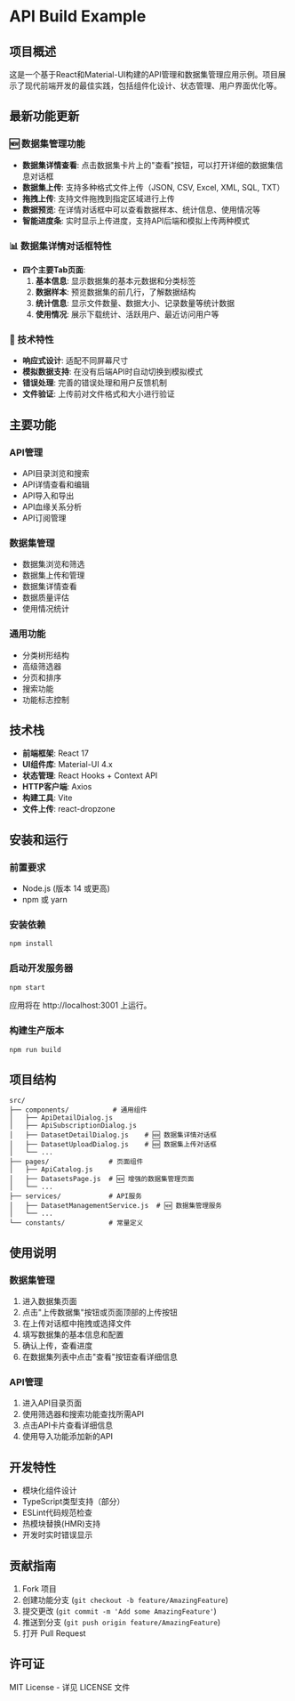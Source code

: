 # API Build Example

## 项目概述
这是一个基于React和Material-UI构建的API管理和数据集管理应用示例。项目展示了现代前端开发的最佳实践，包括组件化设计、状态管理、用户界面优化等。

## 最新功能更新

### 🆕 数据集管理功能
- **数据集详情查看**: 点击数据集卡片上的"查看"按钮，可以打开详细的数据集信息对话框
- **数据集上传**: 支持多种格式文件上传（JSON, CSV, Excel, XML, SQL, TXT）
- **拖拽上传**: 支持文件拖拽到指定区域进行上传
- **数据预览**: 在详情对话框中可以查看数据样本、统计信息、使用情况等
- **智能进度条**: 实时显示上传进度，支持API后端和模拟上传两种模式

### 📊 数据集详情对话框特性
- **四个主要Tab页面**:
  1. **基本信息**: 显示数据集的基本元数据和分类标签
  2. **数据样本**: 预览数据集的前几行，了解数据结构
  3. **统计信息**: 显示文件数量、数据大小、记录数量等统计数据
  4. **使用情况**: 展示下载统计、活跃用户、最近访问用户等

### 🔧 技术特性
- **响应式设计**: 适配不同屏幕尺寸
- **模拟数据支持**: 在没有后端API时自动切换到模拟模式
- **错误处理**: 完善的错误处理和用户反馈机制
- **文件验证**: 上传前对文件格式和大小进行验证

## 主要功能

### API管理
- API目录浏览和搜索
- API详情查看和编辑
- API导入和导出
- API血缘关系分析
- API订阅管理

### 数据集管理 
- 数据集浏览和筛选
- 数据集上传和管理
- 数据集详情查看
- 数据质量评估
- 使用情况统计

### 通用功能
- 分类树形结构
- 高级筛选器
- 分页和排序
- 搜索功能
- 功能标志控制

## 技术栈
- **前端框架**: React 17
- **UI组件库**: Material-UI 4.x
- **状态管理**: React Hooks + Context API
- **HTTP客户端**: Axios
- **构建工具**: Vite
- **文件上传**: react-dropzone

## 安装和运行

### 前置要求
- Node.js (版本 14 或更高)
- npm 或 yarn

### 安装依赖
```bash
npm install
```

### 启动开发服务器
```bash
npm start
```

应用将在 http://localhost:3001 上运行。

### 构建生产版本
```bash
npm run build
```

## 项目结构
```
src/
├── components/           # 通用组件
│   ├── ApiDetailDialog.js
│   ├── ApiSubscriptionDialog.js
│   ├── DatasetDetailDialog.js    # 🆕 数据集详情对话框
│   ├── DatasetUploadDialog.js    # 🆕 数据集上传对话框
│   └── ...
├── pages/               # 页面组件
│   ├── ApiCatalog.js
│   ├── DatasetsPage.js  # 🆕 增强的数据集管理页面
│   └── ...
├── services/            # API服务
│   ├── DatasetManagementService.js  # 🆕 数据集管理服务
│   └── ...
└── constants/           # 常量定义
```

## 使用说明

### 数据集管理
1. 进入数据集页面
2. 点击"上传数据集"按钮或页面顶部的上传按钮
3. 在上传对话框中拖拽或选择文件
4. 填写数据集的基本信息和配置
5. 确认上传，查看进度
6. 在数据集列表中点击"查看"按钮查看详细信息

### API管理
1. 进入API目录页面
2. 使用筛选器和搜索功能查找所需API
3. 点击API卡片查看详细信息
4. 使用导入功能添加新的API

## 开发特性
- 模块化组件设计
- TypeScript类型支持（部分）
- ESLint代码规范检查
- 热模块替换(HMR)支持
- 开发时实时错误显示

## 贡献指南
1. Fork 项目
2. 创建功能分支 (`git checkout -b feature/AmazingFeature`)
3. 提交更改 (`git commit -m 'Add some AmazingFeature'`)
4. 推送到分支 (`git push origin feature/AmazingFeature`)
5. 打开 Pull Request

## 许可证
MIT License - 详见 LICENSE 文件 